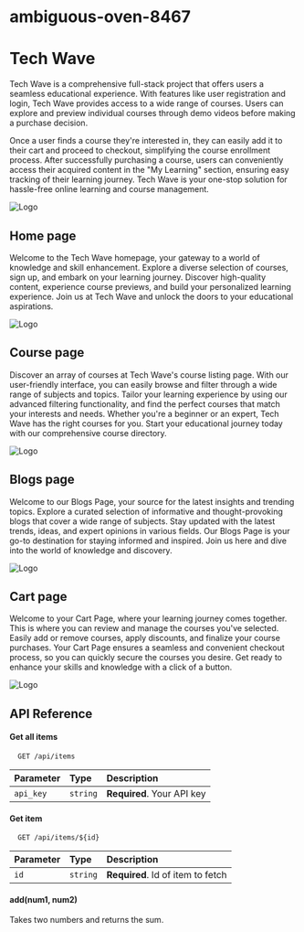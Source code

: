 # ambiguous-oven-8467 

# Tech Wave

Tech Wave is a comprehensive full-stack project that offers users a seamless educational experience. With features like user registration and login, Tech Wave provides access to a wide range of courses. Users can explore and preview individual courses through demo videos before making a purchase decision.

Once a user finds a course they're interested in, they can easily add it to their cart and proceed to checkout, simplifying the course enrollment process. After successfully purchasing a course, users can conveniently access their acquired content in the "My Learning" section, ensuring easy tracking of their learning journey. Tech Wave is your one-stop solution for hassle-free online learning and course management.


![Logo](https://dev-to-uploads.s3.amazonaws.com/uploads/articles/th5xamgrr6se0x5ro4g6.png)


## Home page
 
 Welcome to the Tech Wave homepage, your gateway to a world of knowledge and skill enhancement. Explore a diverse selection of courses, sign up, and embark on your learning journey. Discover high-quality content, experience course previews, and build your personalized learning experience. Join us at Tech Wave and unlock the doors to your educational aspirations.

 ![Logo](https://dev-to-uploads.s3.amazonaws.com/uploads/articles/th5xamgrr6se0x5ro4g6.png)


## Course page

Discover an array of courses at Tech Wave's course listing page. With our user-friendly interface, you can easily browse and filter through a wide range of subjects and topics. Tailor your learning experience by using our advanced filtering functionality, and find the perfect courses that match your interests and needs. Whether you're a beginner or an expert, Tech Wave has the right courses for you. Start your educational journey today with our comprehensive course directory.

![Logo](https://dev-to-uploads.s3.amazonaws.com/uploads/articles/th5xamgrr6se0x5ro4g6.png)

## Blogs page


Welcome to our Blogs Page, your source for the latest insights and trending topics. Explore a curated selection of informative and thought-provoking blogs that cover a wide range of subjects. Stay updated with the latest trends, ideas, and expert opinions in various fields. Our Blogs Page is your go-to destination for staying informed and inspired. Join us here and dive into the world of knowledge and discovery.

![Logo](https://dev-to-uploads.s3.amazonaws.com/uploads/articles/th5xamgrr6se0x5ro4g6.png)

## Cart page


Welcome to your Cart Page, where your learning journey comes together. This is where you can review and manage the courses you've selected. Easily add or remove courses, apply discounts, and finalize your course purchases. Your Cart Page ensures a seamless and convenient checkout process, so you can quickly secure the courses you desire. Get ready to enhance your skills and knowledge with a click of a button.

![Logo](https://dev-to-uploads.s3.amazonaws.com/uploads/articles/th5xamgrr6se0x5ro4g6.png)

## API Reference

#### Get all items

```http
  GET /api/items
```

| Parameter | Type     | Description                |
| :-------- | :------- | :------------------------- |
| `api_key` | `string` | **Required**. Your API key |

#### Get item

```http
  GET /api/items/${id}
```

| Parameter | Type     | Description                       |
| :-------- | :------- | :-------------------------------- |
| `id`      | `string` | **Required**. Id of item to fetch |

#### add(num1, num2)

Takes two numbers and returns the sum.

